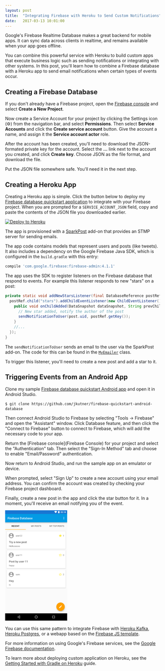 ```yaml
---
layout: post
title:  "Integrating Firebase with Heroku to Send Custom Notifications"
date:   2017-03-13 10:01:00
---
```


Google's Firebase Realtime Database makes a great backend for mobile apps. It
can sync data across clients in realtime, and remains available when your app goes offline.

You can combine this powerful service with Heroku to build custom apps that
execute business logic such as sending notifications or integrating with other systems.
In this post, you'll learn how to combine a Firebase database with a
Heroku app to send email notifications when certain types of events occur.

## Creating a Firebase Database

If you don't already have a Firebase project,
open the [Firebase console](https://console.firebase.google.com) and
select **Create a New Project**.

Now create a Service Account for your project by
clicking the Settings icon (⚙) from the navigation bar, and select **Permissions**.
Then select **Service Accounts** and click the **Create service account** button.
Give the account a name, and assign it the **Service account actor** role.

After the account has been created, you'll need to download the JSON-formated private key
for the account.
Select the **...** link next to the account you created, and click **Create key**. Choose JSON as the
file format, and download the file.

Put the JSON file somewhere safe. You'll need it in the next step.

## Creating a Heroku App

Creating a Heroku app is simple. Click the button below to deploy my
[Firebase database quickstart application](https://github.com/kissaten/firebase-database-quickstart)
to integrate with your Firebase project.
When you are prompted for a `SERVICE_ACCOUNT_JSON` field, copy and paste the contents of
the JSON file you downloaded earlier.

[![Deploy to Heroku](https://www.herokucdn.com/deploy/button.png)](https://dashboard.heroku.com/new?button-url=https%3A%2F%2Fgithub.com%2Fkissaten%2Ffirebase-database-quickstart&template=https%3A%2F%2Fgithub.com%2Fkissaten%2Ffirebase-database-quickstart)

The app is provisioned with a [SparkPost](https://elements.heroku.com/addons/sparkpost)
add-on that provides an STMP server for sending emails.

The app code contains models that represent users and posts (like tweets).
It also includes a dependency on the Google Firebase Java SDK, which is
configured in the `build.gradle` with this entry:

```ruby
compile 'com.google.firebase:firebase-admin:4.1.1'
```

The app uses the SDK to register listeners on the Firebase database that respond to
events. For example this listener responds to new "stars" on a post:

```java
private static void addNewStarsListener(final DatabaseReference postRef, final Post post) {
  postRef.child("stars").addChildEventListener(new ChildEventListener() {
    public void onChildAdded(DataSnapshot dataSnapshot, String prevChildName) {
      // New star added, notify the author of the post
      sendNotificationToUser(post.uid, postRef.getKey());
    }
    //...
  });
}
```

The `sendNotificationToUser` sends an email to the user via the SparkPost add-on.
The code for this can be found in the [`MyEmailer`](https://github.com/kissaten/firebase-database-quickstart/blob/master/src/main/java/com/google/firebase/quickstart/email/MyEmailer.java) class.

To trigger this listener, you'll need to create a new post and add a star to it.

## Triggering Events from an Android App

Clone my sample [Firebase database quickstart Android app](https://github.com/jkutner/firebase-quickstart-android-database)
and open it in Android Studio.

```sh-session
$ git clone https://github.com/jkutner/firebase-quickstart-android-database
```

Then connect Android Studio to Firebase by selecting "Tools -> Firebase"
and open the "Assistant" window. Click Database feature, and
then click the "Connect to Firebase" button to connect to Firebase, which will
add the necessary code to your app.

Return the [Firebase console](Firebase Console) for your project and select
the "Authentication" tab. Then select the "Sign-In Method" tab and choose to
enable "Email/Password" authentication.

Now return to Android Studio, and run the sample app on an emulator or device.

When prompted, select "Sign Up" to create a new account using your email
address. You can confirm the account was created by checking your Firebase project
dashboard.

Finally, create a new post in the app and click the star button for it.
In a moment, you'll receive an email notifying you of the event.

<img src="https://github.com/jkutner/firebase-quickstart-android-database/raw/master/app/src/screen.png" style="width: 40%; margin-left: 0; margin-right: 0" alt="Database App">

You can use this same pattern to integrate Firebase with [Heroku Kafka](https://elements.heroku.com/addons/heroku-kafka),
[Heroku Postgres](https://elements.heroku.com/addons/heroku-postgresql), or a webapp based on the [Firebase JS template](https://github.com/firebase/quickstart-js).

For more information on using Google's Firebase services, see the
[Google Firebase documentation](https://firebase.google.com/docs/database/).

To learn more about deploying custom application on Heroku, see the
[Getting Started with Gradle on Heroku](https://devcenter.heroku.com/articles/getting-started-with-gradle-on-heroku#introduction)
guide.
